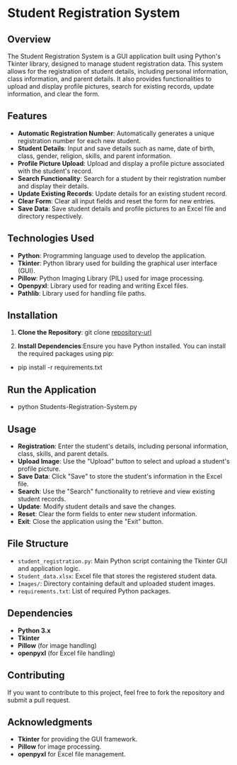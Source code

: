 # Student Registration System

## Overview

The Student Registration System is a GUI application built using Python's Tkinter library, designed to manage student registration data. This system allows for the registration of student details, including personal information, class information, and parent details. It also provides functionalities to upload and display profile pictures, search for existing records, update information, and clear the form.

## Features

- **Automatic Registration Number**: Automatically generates a unique registration number for each new student.
- **Student Details**: Input and save details such as name, date of birth, class, gender, religion, skills, and parent information.
- **Profile Picture Upload**: Upload and display a profile picture associated with the student's record.
- **Search Functionality**: Search for a student by their registration number and display their details.
- **Update Existing Records**: Update details for an existing student record.
- **Clear Form**: Clear all input fields and reset the form for new entries.
- **Save Data**: Save student details and profile pictures to an Excel file and directory respectively.

## Technologies Used

- **Python**: Programming language used to develop the application.
- **Tkinter**: Python library used for building the graphical user interface (GUI).
- **Pillow**: Python Imaging Library (PIL) used for image processing.
- **Openpyxl**: Library used for reading and writing Excel files.
- **Pathlib**: Library used for handling file paths.

## Installation

1. **Clone the Repository**:
   git clone [repository-url](https://github.com/xDharmendra/Students-Registration-System.git)
   
3. **Install Dependencies**:Ensure you have Python installed. You can install the required packages using pip:
- pip install -r requirements.txt

## Run the Application 
   - python Students-Registration-System.py

## Usage

- **Registration**: Enter the student's details, including personal information, class, skills, and parent details.
- **Upload Image**: Use the "Upload" button to select and upload a student's profile picture.
- **Save Data**: Click "Save" to store the student's information in the Excel file.
- **Search**: Use the "Search" functionality to retrieve and view existing student records.
- **Update**: Modify student details and save the changes.
- **Reset**: Clear the form fields to enter new student information.
- **Exit**: Close the application using the "Exit" button.

## File Structure

- `student_registration.py`: Main Python script containing the Tkinter GUI and application logic.
- `Student_data.xlsx`: Excel file that stores the registered student data.
- `Images/`: Directory containing default and uploaded student images.
- `requirements.txt`: List of required Python packages.

## Dependencies

- **Python 3.x**
- **Tkinter**
- **Pillow** (for image handling)
- **openpyxl** (for Excel file handling)

## Contributing

If you want to contribute to this project, feel free to fork the repository and submit a pull request.

## Acknowledgments

- **Tkinter** for providing the GUI framework.
- **Pillow** for image processing.
- **openpyxl** for Excel file management.
